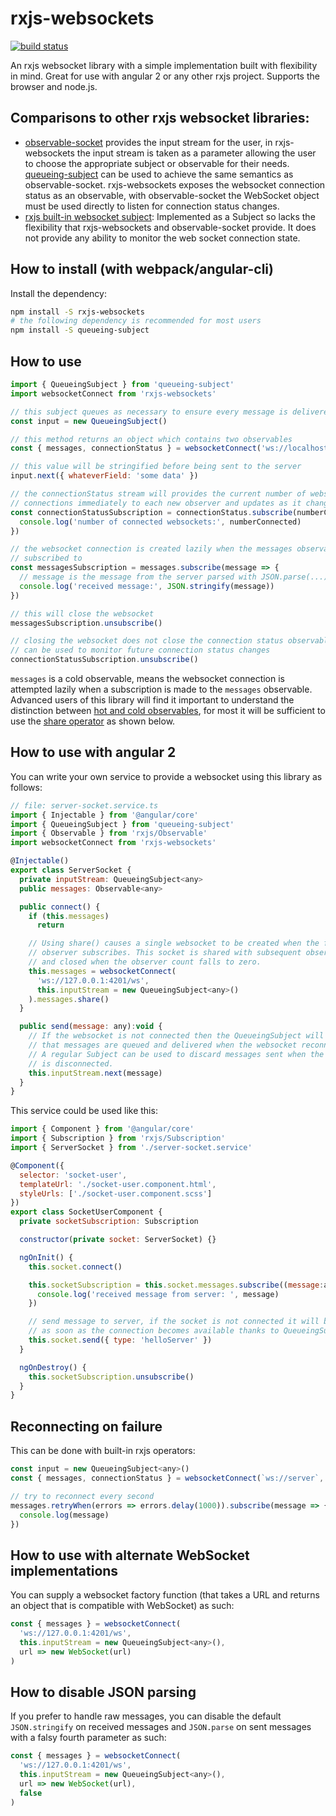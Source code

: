 # rxjs-websockets

[![build status](https://circleci.com/gh/ohjames/rxjs-websockets.png?style=shield)](https://circleci.com/gh/ohjames/rxjs-websockets)

An rxjs websocket library with a simple implementation built with flexibility in mind. Great for use with angular 2 or any other rxjs project. Supports the browser and node.js.

## Comparisons to other rxjs websocket libraries:

 * [observable-socket](https://github.com/killtheliterate/observable-socket) provides the input stream for the user, in rxjs-websockets the input stream is taken as a parameter allowing the user to choose the appropriate subject or observable for their needs. [queueing-subject](https://github.com/ohjames/queueing-subject) can be used to achieve the same semantics as observable-socket. rxjs-websockets exposes the websocket connection status as an observable, with observable-socket the WebSocket object must be used directly to listen for connection status changes.
 * [rxjs built-in websocket subject](https://github.com/ReactiveX/rxjs/blob/next/src/observable/dom/webSocket.ts): Implemented as a Subject so lacks the flexibility that rxjs-websockets and observable-socket provide. It does not provide any ability to monitor the web socket connection state.

## How to install (with webpack/angular-cli)

Install the dependency:

```bash
npm install -S rxjs-websockets
# the following dependency is recommended for most users
npm install -S queueing-subject
```

## How to use

```javascript
import { QueueingSubject } from 'queueing-subject'
import websocketConnect from 'rxjs-websockets'

// this subject queues as necessary to ensure every message is delivered
const input = new QueueingSubject()

// this method returns an object which contains two observables
const { messages, connectionStatus } = websocketConnect('ws://localhost/websocket-path', input)

// this value will be stringified before being sent to the server
input.next({ whateverField: 'some data' })

// the connectionStatus stream will provides the current number of websocket
// connections immediately to each new observer and updates as it changes
const connectionStatusSubscription = connectionStatus.subscribe(numberConnected => {
  console.log('number of connected websockets:', numberConnected)
})

// the websocket connection is created lazily when the messages observable is
// subscribed to
const messagesSubscription = messages.subscribe(message => {
  // message is the message from the server parsed with JSON.parse(...)
  console.log('received message:', JSON.stringify(message))
})

// this will close the websocket
messagesSubscription.unsubscribe()

// closing the websocket does not close the connection status observable, it
// can be used to monitor future connection status changes
connectionStatusSubscription.unsubscribe()
```

`messages` is a cold observable, means the websocket connection is attempted lazily when a subscription is made to the `messages` observable. Advanced users of this library will find it important to understand the distinction between [hot and cold observables](https://blog.thoughtram.io/angular/2016/06/16/cold-vs-hot-observables.html), for most it will be sufficient to use the [share operator](http://reactivex.io/rxjs/class/es6/Observable.js~Observable.html#instance-method-share) as shown below.

## How to use with angular 2

You can write your own service to provide a websocket using this library as follows:

```javascript
// file: server-socket.service.ts
import { Injectable } from '@angular/core'
import { QueueingSubject } from 'queueing-subject'
import { Observable } from 'rxjs/Observable'
import websocketConnect from 'rxjs-websockets'

@Injectable()
export class ServerSocket {
  private inputStream: QueueingSubject<any>
  public messages: Observable<any>

  public connect() {
    if (this.messages)
      return

    // Using share() causes a single websocket to be created when the first
    // observer subscribes. This socket is shared with subsequent observers
    // and closed when the observer count falls to zero.
    this.messages = websocketConnect(
      'ws://127.0.0.1:4201/ws',
      this.inputStream = new QueueingSubject<any>()
    ).messages.share()
  }

  public send(message: any):void {
    // If the websocket is not connected then the QueueingSubject will ensure
    // that messages are queued and delivered when the websocket reconnects.
    // A regular Subject can be used to discard messages sent when the websocket
    // is disconnected.
    this.inputStream.next(message)
  }
}
```

This service could be used like this:

```javascript
import { Component } from '@angular/core'
import { Subscription } from 'rxjs/Subscription'
import { ServerSocket } from './server-socket.service'

@Component({
  selector: 'socket-user',
  templateUrl: './socket-user.component.html',
  styleUrls: ['./socket-user.component.scss']
})
export class SocketUserComponent {
  private socketSubscription: Subscription

  constructor(private socket: ServerSocket) {}

  ngOnInit() {
    this.socket.connect()

    this.socketSubscription = this.socket.messages.subscribe((message:any) => {
      console.log('received message from server: ', message)
    })

    // send message to server, if the socket is not connected it will be sent
    // as soon as the connection becomes available thanks to QueueingSubject
    this.socket.send({ type: 'helloServer' })
  }

  ngOnDestroy() {
    this.socketSubscription.unsubscribe()
  }
}
```

## Reconnecting on failure

This can be done with built-in rxjs operators:

```javascript
const input = new QueueingSubject<any>()
const { messages, connectionStatus } = websocketConnect(`ws://server`, input)

// try to reconnect every second
messages.retryWhen(errors => errors.delay(1000)).subscribe(message => {
  console.log(message)
})
```

## How to use with alternate WebSocket implementations

You can supply a websocket factory function (that takes a URL and returns an object that is compatible with WebSocket) as such:

```javascript
const { messages } = websocketConnect(
  'ws://127.0.0.1:4201/ws',
  this.inputStream = new QueueingSubject<any>(),
  url => new WebSocket(url)
)
```

## How to disable JSON parsing

If you prefer to handle raw messages, you can disable the default `JSON.stringify` on received messages and `JSON.parse` on sent messages with a falsy fourth parameter as such:

```javascript
const { messages } = websocketConnect(
  'ws://127.0.0.1:4201/ws',
  this.inputStream = new QueueingSubject<any>(),
  url => new WebSocket(url),
  false
)
```
